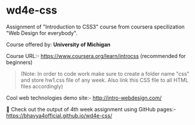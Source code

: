 # wd4e-css

Assignment of "Introduction to CSS3" course from coursera specilization "Web Design for everybody".

Course offered by: **University of Michigan**

Course URL:- https://www.coursera.org/learn/introcss (recommended for beginners)

>(Note: In order to code work make sure to create a folder name "css" and store hw1.css file of any week. Also link this CSS file to all HTML files accordingly)

Cool web technologies demo site:- http://intro-webdesign.com/

🤩 Check out the output of 4th week assignment using GitHub pages:- https://bhavya4official.github.io/wd4e-css/
